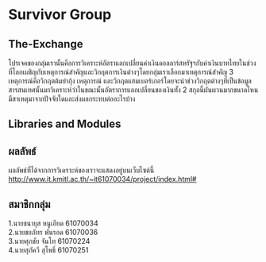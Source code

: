 # Survivor Group
## The-Exchange
โปรเจคของกลุ่มเรานั้นคือการวิเคราะห์อัตราแลกเปลี่ยนค่าเงินดอลลาร์สหรัฐฯกับค่าเงินบาทไทยในช่วงที่โลกเผชิญกับเหตุการณ์สำคัญและวิกฤตการเงินต่างๆโดยกลุ่มเราเลือกมาเหตุการณ์สำคัญ 3 เหตุการณ์คือวิกฤตต้มยำกุ้ง เหตุการณ์ และวิกฤตแฮมเบอร์เกอร์โดยจะนำช่วงวิกฤตต่างๆที่เป็นข้อมูลสารสนเทศนั้นมาวิเคราะห์ว่าในขณะนั้นอัตราการแลกเปลี่ยนของเงินทั้ง 2 สกุลนี้ผันผวนมากขนาดไหนมีสาเหตุมาจากปัจจัยใดและส่งผลกระทบต่ออะไรบ้าง

## Libraries and Modules

## ผลลัพธ์
ผลลัพธ์ที่ได้จากการวิเคราะห์ของเราจะแสดงอยู่บนเว็บไซต์นี้ http://www.it.kmitl.ac.th/~it61070034/project/index.html# 

## สมาชิกกลุ่ม
1.นายชนายุส หนูเอียด 61070034 <br />
2.นายชยภัทร พันรอด 61070036 <br />
3.นายศุภชัย จันโท 61070224 <br />
4.นายสุภัควี สุโพธิ์ 61070251 <br />
